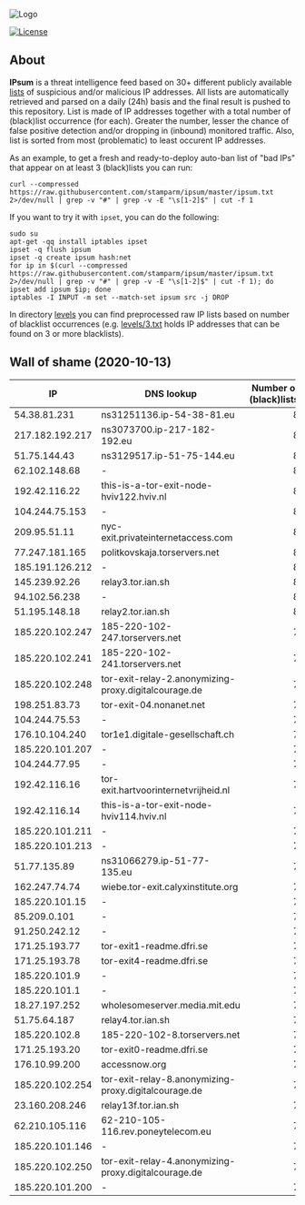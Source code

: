 ![Logo](https://i.imgur.com/PyKLAe7.png)

[![License](https://img.shields.io/badge/license-Public_domain-red.svg)](https://wiki.creativecommons.org/wiki/Public_domain)

About
----

**IPsum** is a threat intelligence feed based on 30+ different publicly available [lists](https://github.com/stamparm/maltrail) of suspicious and/or malicious IP addresses. All lists are automatically retrieved and parsed on a daily (24h) basis and the final result is pushed to this repository. List is made of IP addresses together with a total number of (black)list occurrence (for each). Greater the number, lesser the chance of false positive detection and/or dropping in (inbound) monitored traffic. Also, list is sorted from most (problematic) to least occurent IP addresses.

As an example, to get a fresh and ready-to-deploy auto-ban list of "bad IPs" that appear on at least 3 (black)lists you can run:

```
curl --compressed https://raw.githubusercontent.com/stamparm/ipsum/master/ipsum.txt 2>/dev/null | grep -v "#" | grep -v -E "\s[1-2]$" | cut -f 1
```

If you want to try it with `ipset`, you can do the following:

```
sudo su
apt-get -qq install iptables ipset
ipset -q flush ipsum
ipset -q create ipsum hash:net
for ip in $(curl --compressed https://raw.githubusercontent.com/stamparm/ipsum/master/ipsum.txt 2>/dev/null | grep -v "#" | grep -v -E "\s[1-2]$" | cut -f 1); do ipset add ipsum $ip; done
iptables -I INPUT -m set --match-set ipsum src -j DROP
```

In directory [levels](levels) you can find preprocessed raw IP lists based on number of blacklist occurrences (e.g. [levels/3.txt](levels/3.txt) holds IP addresses that can be found on 3 or more blacklists).

Wall of shame (2020-10-13)
----

|IP|DNS lookup|Number of (black)lists|
|---|---|--:|
54.38.81.231|ns31251136.ip-54-38-81.eu|8
217.182.192.217|ns3073700.ip-217-182-192.eu|8
51.75.144.43|ns3129517.ip-51-75-144.eu|8
62.102.148.68|-|8
192.42.116.22|this-is-a-tor-exit-node-hviv122.hviv.nl|8
104.244.75.153|-|8
209.95.51.11|nyc-exit.privateinternetaccess.com|8
77.247.181.165|politkovskaja.torservers.net|8
185.191.126.212|-|8
145.239.92.26|relay3.tor.ian.sh|8
94.102.56.238|-|8
51.195.148.18|relay2.tor.ian.sh|8
185.220.102.247|185-220-102-247.torservers.net|7
185.220.102.241|185-220-102-241.torservers.net|7
185.220.102.248|tor-exit-relay-2.anonymizing-proxy.digitalcourage.de|7
198.251.83.73|tor-exit-04.nonanet.net|7
104.244.75.53|-|7
176.10.104.240|tor1e1.digitale-gesellschaft.ch|7
185.220.101.207|-|7
104.244.77.95|-|7
192.42.116.16|tor-exit.hartvoorinternetvrijheid.nl|7
192.42.116.14|this-is-a-tor-exit-node-hviv114.hviv.nl|7
185.220.101.211|-|7
185.220.101.213|-|7
51.77.135.89|ns31066279.ip-51-77-135.eu|7
162.247.74.74|wiebe.tor-exit.calyxinstitute.org|7
185.220.101.15|-|7
85.209.0.101|-|7
91.250.242.12|-|7
171.25.193.77|tor-exit1-readme.dfri.se|7
171.25.193.78|tor-exit4-readme.dfri.se|7
185.220.101.9|-|7
185.220.101.1|-|7
18.27.197.252|wholesomeserver.media.mit.edu|7
51.75.64.187|relay4.tor.ian.sh|7
185.220.102.8|185-220-102-8.torservers.net|7
171.25.193.20|tor-exit0-readme.dfri.se|7
176.10.99.200|accessnow.org|7
185.220.102.254|tor-exit-relay-8.anonymizing-proxy.digitalcourage.de|7
23.160.208.246|relay13f.tor.ian.sh|7
62.210.105.116|62-210-105-116.rev.poneytelecom.eu|7
185.220.101.146|-|7
185.220.102.250|tor-exit-relay-4.anonymizing-proxy.digitalcourage.de|7
185.220.101.200|-|7
